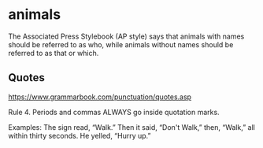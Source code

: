 # animals

The Associated Press Stylebook (AP style) says that animals with names
should be referred to as who, while animals without names should be
referred to as that or which.


## Quotes

https://www.grammarbook.com/punctuation/quotes.asp

Rule 4. Periods and commas ALWAYS go inside quotation marks.

Examples:
The sign read, “Walk.” Then it said, “Don't Walk,” then, “Walk,” all within thirty seconds.
He yelled, “Hurry up.”
